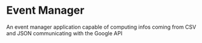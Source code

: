 # Event Manager 

An event manager application capable of computing infos coming from CSV and JSON communicating with the Google API 

